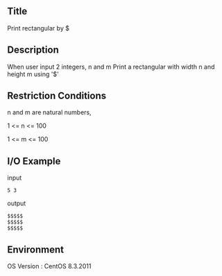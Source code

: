 ## Title
Print rectangular by $

## Description
When user input 2 integers, n and m
Print a rectangular with width n and height m using '$'

## Restriction Conditions
n and m are natural numbers, 

1 <= n <= 100

1 <= m <= 100

## I/O Example
input
```
5 3
```
output
```
$$$$$
$$$$$
$$$$$
```

## Environment
OS Version : CentOS 8.3.2011






